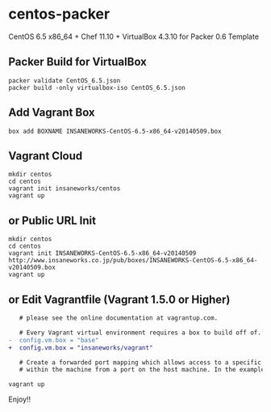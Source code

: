 centos-packer
=============

CentOS 6.5 x86_64 + Chef 11.10 + VirtualBox 4.3.10 for Packer 0.6 Template

## Packer Build for VirtualBox

```
packer validate CentOS_6.5.json
packer build -only virtualbox-iso CentOS_6.5.json
```

## Add Vagrant Box

```
box add BOXNAME INSANEWORKS-CentOS-6.5-x86_64-v20140509.box
```

## Vagrant Cloud

```
mkdir centos
cd centos
vagrant init insaneworks/centos
vagrant up
```


## or Public URL Init

```
mkdir centos
cd centos
vagrant init INSANEWORKS-CentOS-6.5-x86_64-v20140509 http://www.insaneworks.co.jp/pub/boxes/INSANEWORKS-CentOS-6.5-x86_64-v20140509.box
vagrant up
```

## or Edit Vagrantfile (Vagrant 1.5.0 or Higher)

```diff
   # please see the online documentation at vagrantup.com.

   # Every Vagrant virtual environment requires a box to build off of.
-  config.vm.box = "base"
+  config.vm.box = "insaneworks/vagrant"

   # Create a forwarded port mapping which allows access to a specific port
   # within the machine from a port on the host machine. In the example below,
```

```
vagrant up
```

Enjoy!!
